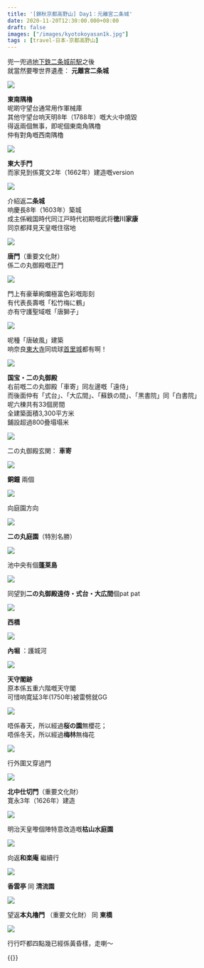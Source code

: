 ```yaml
---
title: '[錦秋京都高野山] Day1：元離宮二条城'
date: 2020-11-20T12:30:00.000+08:00
draft: false
images: ["/images/kyotokoyasan1k.jpg"]
tags : [travel-日本-京都高野山]
---
```


兜一兜過[地下鉄二条城前駅](https://hidie.net/kyotokoyasan1j/)之後  
就當然要嚟世界遺產： **元離宮二条城**  

![](/images/kyotokoyasan1k1.jpg)

**東南隅櫓**  
呢啲守望台通常用作軍械庫  
其他守望台响天明8年（1788年）嘅大火中燒毀  
得返兩個無事，即呢個東南角隅櫓  
仲有對角嘅西南隅櫓  

![](/images/kyotokoyasan1k2.jpg)

**東大手門**  
而家見到係寛文2年（1662年）建造嘅version  

![](/images/kyotokoyasan1k3.jpg)

介紹返**二条城**  
响慶長8年（1603年）築城  
成主係戦国時代同江戸時代初期嘅武将**徳川家康**  
同京都拜見天皇嘅住宿地  

![](/images/kyotokoyasan1k4.jpg)

**唐門**（重要文化財）  
係二の丸御殿嘅正門  

![](/images/kyotokoyasan1k5.jpg)

門上有豪華絢爛極富色彩嘅彫刻  
有代表長壽嘅「松竹梅に鶴」  
亦有守護聖域嘅「唐獅子」  

![](/images/kyotokoyasan1k7.jpg)

呢種「唐破風」建築  
响奈良[東大寺](https://hidie.net/nara4c/)同琉球[首里城](https://hidie.net/okinawa3e/)都有啊！  

![](/images/kyotokoyasan1k.jpg)

**国宝・二の丸御殿**  
右前嘅二の丸御殿「車寄」同左邊嘅「遠侍」  
而後面仲有「式台」、「大広間」、「蘇鉄の間」、「黒書院」同「白書院」  
呢六棟共有33個房間  
全建築面積3,300平方米  
鋪設超過800疊塌塌米  

![](/images/kyotokoyasan1k6.jpg)

二の丸御殿玄関： **車寄**  

![](/images/kyotokoyasan1k8.jpg)

**銅鐘** 兩個  

![](/images/kyotokoyasan1k9.jpg)

向庭園方向

![](/images/kyotokoyasan1k10.jpg)

**二の丸庭園**（特別名勝）  

![](/images/kyotokoyasan1k11.jpg)

池中央有個**蓬莱島**  

![](/images/kyotokoyasan1k12.jpg)

同望到**二の丸御殿遠侍・式台・大広間**個pat pat  

![](/images/kyotokoyasan1k13.jpg)

**西橋**  

![](/images/kyotokoyasan1k14.jpg)

**內堀** ：護城河  

![](/images/kyotokoyasan1k15.jpg)

**天守閣跡**  
原本係五重六階嘅天守閣  
可惜响寛延3年(1750年)被雷劈就GG  

![](/images/kyotokoyasan1k16.jpg)

唔係春天，所以經過**桜の園**無櫻花；  
唔係冬天，所以經過**梅林**無梅花  

![](/images/kyotokoyasan1k17.jpg)

行外圍又穿過門  

![](/images/kyotokoyasan1k18.jpg)

**北中仕切門**（重要文化財）  
寛永3年（1626年）建造  

![](/images/kyotokoyasan1k19.jpg)

明治天皇嚟個陣特意改造嘅**枯山水庭園**  

![](/images/kyotokoyasan1k20.jpg)

向返**和楽庵** 繼續行  

![](/images/kyotokoyasan1k21.jpg)

**香雲亭** 同 **清流園**    

![](/images/kyotokoyasan1k22.jpg)

望返**本丸櫓門** （重要文化財） 同 **東橋**  

![](/images/kyotokoyasan1k23.jpg)

行行吓都四點幾已經係黃昏樣，走喇～   

  
{{<kyotokoyasan>}}  
